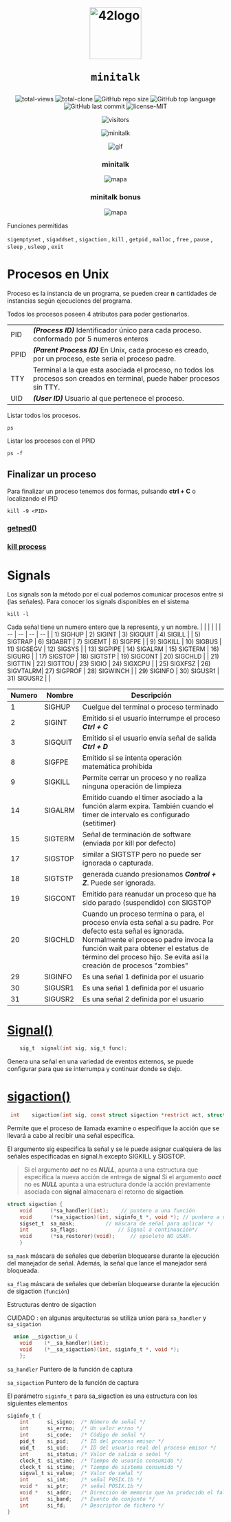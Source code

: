 <h1 align="center">
  <img  width="120" alt="42logo"  src="https://user-images.githubusercontent.com/19689770/129336866-169b0dc7-ea41-47d4-b50a-d466508031af.png">
  
	minitalk
</h1>

 <p align="center">
<img alt="total-views" src="https://img.shields.io/badge/views-2-blue">
<img alt="total-clone" src="https://img.shields.io/badge/clone-99-blue">
<img alt="GitHub repo size" src="https://img.shields.io/github/repo-size/nach131/minitalk">
<img alt="GitHub top language" src="https://img.shields.io/github/languages/top/nach131/minitalk">
<img alt="GitHub last commit" src="https://img.shields.io/github/last-commit/nach131/minitalk">
<img alt="license-MIT" src="https://img.shields.io/badge/license-MIT-blue">
</p>

<span align="center">

![visitors](https://visitor-badge.glitch.me/badge?page_id=nach131.minitalk&left_color=green&right_color=blue)

![minitalk](https://github.com/nach131/42Barcelona/blob/main/images/125.png)

![gif](minitalk.gif)
### minitalk
![mapa](minitalk.png)
### minitalk bonus
![mapa](minitalk_bonus.png)

</span>

 Funciones permitidas

 `sigemptyset` , `sigaddset` , `sigaction` , `kill` , `getpid` , `malloc` , `free` , `pause` , `sleep` , `usleep` , `exit`


# Procesos en Unix

Proceso es la instancia de un programa, se pueden crear **n** cantidades de instancias según ejecuciones del programa.

Todos los procesos poseen 4 atributos para poder gestionarlos.

| 	| 	|
| --- | --- |
| PID | ***(Process ID)*** Identificador único para cada proceso. conformado por 5 numeros enteros |
| PPID | ***(Parent Process ID)*** En Unix, cada proceso es creado, por un proceso, este seria el proceso padre.
| TTY | Terminal a la que esta asociada el proceso, no todos los procesos son creados en terminal, puede haber procesos sin TTY. |
| UID | ***(User ID)*** Usuario al que pertenece el proceso.

Listar todos los procesos.

	ps

Listar los procesos con el PPID

	ps -f

## Finalizar un proceso

Para finalizar un proceso tenemos dos formas, pulsando **ctrl + C** o localizando el PID

	kill -9 <PID>

### [getped()](https://github.com/nach131/minitalk/blob/main/funciones/kill/iniciate.c)

### [kill process](https://github.com/nach131/minitalk/blob/main/funciones/kill/kill_process.c)

# Signals

Los signals son la método por el cual podemos comunicar procesos entre si (las señales).
Para conocer los signals disponibles en el sistema

	kill -l

Cada señal tiene un numero entero que la representa, y un nombre.
|	|	|	|	|
| -- | -- | -- | -- |
| 1) SIGHUP   |   2) SIGINT    |  3) SIGQUIT    |   4) SIGILL |
| 5) SIGTRAP  |   6) SIGABRT   |  7) SIGEMT     |   8) SIGFPE |
| 9) SIGKILL  |  10) SIGBUS    | 11) SIGSEGV    |  12) SIGSYS |
| 13) SIGPIPE |   14) SIGALRM  |  15) SIGTERM   |   16) SIGURG |
| 17) SIGSTOP |   18) SIGTSTP  |  19) SIGCONT   |   20) SIGCHLD |
| 21) SIGTTIN |   22) SIGTTOU  |  23) SIGIO     |   24) SIGXCPU |
| 25) SIGXFSZ |   26) SIGVTALRM|  27) SIGPROF   |   28) SIGWINCH |
| 29) SIGINFO |   30) SIGUSR1  |  31) SIGUSR2 |  |

|	Numero | Nombre| Descripción|
| -- | -- | -- |
| 1 | SIGHUP | Cuelgue del terminal o proceso terminado |
| 2 | SIGINT | Emitido si el usuario interrumpe el proceso ***Ctrl + C***|
| 3 | SIGQUIT | Emitido si el usuario envía señal de salida ***Ctrl + D***| Puntero
| 8 | SIGFPE | Emitido si se intenta operación matemática prohibida |
| 9 | SIGKILL | Permite cerrar un proceso y no realiza ninguna operación de limpieza |
| 14 | SIGALRM | Emitido cuando el timer asociado a la función alarm expira. También cuando el timer de intervalo es configurado (setitimer) |
| 15 | SIGTERM | Señal de terminación de software (enviada por kill por defecto) |
| 17 | SIGSTOP | similar a SIGTSTP pero no puede ser ignorada o capturada.|
| 18 | SIGTSTP | generada cuando presionamos ***Control + Z***. Puede ser ignorada.|
| 19 | SIGCONT | Emitido para reanudar un proceso que ha sido parado (suspendido) con SIGSTOP |
| 20 | SIGCHLD | Cuando un proceso termina o para, el proceso envía esta señal a su padre. Por defecto esta señal es ignorada. Normalmente el proceso padre invoca la función wait para obtener el estatus de término del proceso hijo. Se evita así la creación de procesos "zombies" |
| 29 | SIGINFO | Es una señal 1 definida por el usuario|
| 30 | SIGUSR1 | Es una señal 1 definida por el usuario|
| 31 | SIGUSR2 | Es una señal 2 definida por el usuario|

# [Signal()](https://github.com/nach131/minitalk/blob/main/funciones/signal.c)
 ```c
	 sig_t	signal(int sig, sig_t func);
```

Genera una señal en una variedad de eventos externos, se puede configurar para que se interrumpa y continuar donde se dejo.

 # [sigaction()](https://github.com/nach131/minitalk/tree/main/funciones/sigaction)
```c
 int	sigaction(int sig, const struct sigaction *restrict act, struct sigaction *restrict oact);
```
Permite que el proceso de llamada examine o especifique la acción que se llevará a cabo al recibir una señal específica.

El argumento sig especifica la señal y se le puede asignar cualquiera de las señales especificadas en signal.h excepto SIGKILL y SIGSTOP.

>Si el argumento ***act*** no es ***NULL***, apunta a una estructura que especifica la nueva acción de entrega de **signal**
Si el argumento ***oact*** no es ***NULL*** apunta a una estructura donde la acción previamente asociada con **signal** almacenara el retorno de **sigaction**.
>

```c
struct sigaction {
    void      (*sa_handler)(int);	 // puntero a una función
    void      (*sa_sigaction)(int, siginfo_t *, void *); // puntero a una función
    sigset_t  sa_mask;     		// máscara de señal para aplicar */
    int       sa_flags;        		// Signal a continuación*/
    void      (*sa_restorer)(void); 	// opsoleto NO USAR.
    }
```
`sa_mask` máscara  de  señales  que  deberían  bloquearse durante la ejecución del manejador de señal. Además, la señal que lance el manejador será bloqueada.

`sa_flag` máscara  de  señales  que  deberían  bloquearse durante la ejecución de sigaction (`función`)

Estructuras dentro de sigaction

CUIDADO : en algunas arquitecturas se utiliza union para `sa_handler` y `sa_sigation`
```c
  union __sigaction_u {
    void    (*__sa_handler)(int);
    void    (*__sa_sigaction)(int, siginfo_t *, void *);
    };
```

`sa_handler` Puntero de la función de captura 

`sa_sigaction` Puntero de la función de captura 

El parámetro `siginfo_t` para sa_sigaction es una estructura con los siguientes elementos

```c
siginfo_t {
	int      si_signo;  /* Número de señal */
	int      si_errno;  /* Un valor errno */
	int      si_code;   /* Código de señal */
	pid_t    si_pid;    /* ID del proceso emisor */
	uid_t    si_uid;    /* ID del usuario real del proceso emisor */
	int      si_status; /* Valor de salida o señal */
	clock_t  si_utime;  /* Tiempo de usuario consumido */
	clock_t  si_stime;  /* Tiempo de sistema consumido */
	sigval_t si_value;  /* Valor de señal */
	int      si_int;    /* señal POSIX.1b */
	void *   si_ptr;    /* señal POSIX.1b */
	void *   si_addr;   /* Dirección de memoria que ha producido el fallo */
	int      si_band;   /* Evento de conjunto */
	int      si_fd;     /* Descriptor de fichero */
}
```
